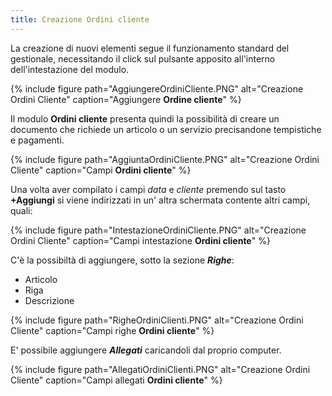 ```yaml
---
title: Creazione Ordini cliente
---
```


La creazione di nuovi elementi segue il funzionamento standard del gestionale, necessitando il click sul pulsante apposito all'interno dell'intestazione del modulo.

{% include figure path="AggiungereOrdiniCliente.PNG" alt="Creazione Ordini Cliente" caption="Aggiungere **Ordine cliente**" %}

Il modulo **Ordini cliente** presenta quindi la possibilità di creare un documento che richiede un articolo o un servizio precisandone tempistiche e pagamenti.

{% include figure path="AggiuntaOrdiniCliente.PNG" alt="Creazione Ordini Cliente" caption="Campi **Ordini cliente**" %}

Una volta aver compilato i campi *data* e *cliente* premendo sul tasto **+Aggiungi** si viene indirizzati in un' altra schermata contente altri campi, quali:

{% include figure path="IntestazioneOrdiniCliente.PNG" alt="Creazione Ordini Cliente" caption="Campi intestazione **Ordini cliente**" %}

C'è la possibiltà di aggiungere, sotto la sezione ***Righe***:
- Articolo
- Riga
- Descrizione

{% include figure path="RigheOrdiniClienti.PNG" alt="Creazione Ordini Cliente" caption="Campi righe **Ordini cliente**" %}

E' possibile aggiungere ***Allegati*** caricandoli dal proprio computer.

{% include figure path="AllegatiOrdiniClienti.PNG" alt="Creazione Ordini Cliente" caption="Campi allegati **Ordini cliente**" %}


 
